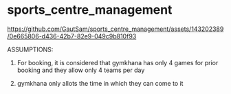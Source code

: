 # sports_centre_management

https://github.com/GautSam/sports_centre_management/assets/143202389/0e665806-d436-42b7-82e9-049c9b810f93

ASSUMPTIONS:
1. For booking, it is considered that gymkhana has only 4 games for 
prior booking and they allow only 4 teams per day 

2. gymkhana only allots the time in which they can come to it
